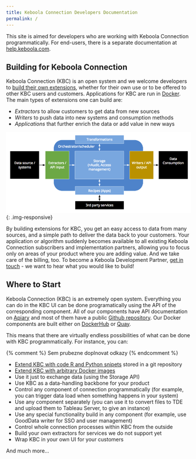 ```yaml
---
title: Keboola Connection Developers Documentation
permalink: /
---
```


This site is aimed for developers who are working with Keboola Connection programmatically. For end-users, there
is a separate documentation at [help.keboola.com](https://help.keboola.com/).

## Building for Keboola Connection
Keboola Connection (KBC) is an open system and we welcome developers to [build their own extensions](/extend/), whether for
their own use or to be offered to other KBC users and customers. Applications for KBC are run in [Docker](/extend/). The main types of
extensions one can build are:

- *Extractors* to allow customers to get data from new sources
- *Writers* to push data into new systems and consumption methods
- *Applications* that further enrich the data or add value in new ways

![Overview of KBC Components](/kbc-structure.png){: .img-responsive}

By building extensions for KBC, you get an easy access to data from many sources, and a simple path to
deliver the data back to your customers. Your application or algorithm suddenly becomes available to all
existing Keboola Connection subscribers and implementation partners, allowing you to focus only on
areas of your product where you are adding value. And we take care of the billing, too. To become a
Keboola Development Partner, [get in touch](https://www.keboola.com/contact/) - we want to hear
what you would like to build!

## Where to Start
Keboola Connection (KBC) is an extremely open system. Everything you can do in the KBC UI can be done
programatically using the API of the corresponding component. All of our components have API
documentation on [Apiary](http://docs.keboola.apiary.io/) and most of them have a
public [Github repository](https://github.com/keboola/).
Our Docker components are built either on [DockerHub](https://github.com/keboola/)
or [Quay](https://quay.io/organization/keboola).

This means that there are virtually endless possibilities of what can be done with KBC programmatically. For instance, you can:

{% comment %} Sem prubezne doplnovat odkazy {% endcomment %}
- [Extend KBC with code R and Python snipets](/extend/custom-science/) stored in a git repository
- [Extend KBC with arbitrary Docker images](/extend/docker/)
- Use it just to exchange data (using the Storage API)
- Use KBC as a data-handling backbone for your product
- Control any component of connection programmatically (for example, you can trigger data load when something happens in your system)
- Use any component separately (you can use it to convert files to TDE and upload them to Tableau Server, to give an instance)
- Use any special functionality build in any component (for example, use GoodData writer for SSO and user management)
- Control whole connection processes within KBC from the outside
- Build your own extractors for services we do not support yet
- Wrap KBC in your own UI for your customers

And much more...
